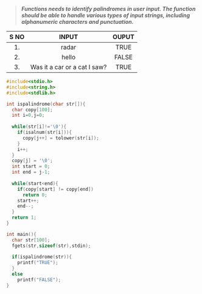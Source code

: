 >***Functions needs to identify palindromes in user input. The function should be able to handle various types of input strings, including alphanumeric characters and punctuation.***


| S NO |            INPUT             | OUPUT |
| :--: | :--------------------------: | :---: |
|  1.  |            radar             | TRUE  |
|  2.  |            hello             | FALSE |
|  3.  | Was it a car or a cat I saw? | TRUE  |

```c
#include<stdio.h>
#include<string.h>
#include<stdlib.h>

int ispalindrome(char str[]){
  char copy[100];
  int i=0,j=0;
  
  while(str[i]!='\0'){
    if(isalnum(str[i])){
      copy[j++] = tolower(str[i]);
    }
    i++;
  }
  copy[j] = '\0';
  int start = 0;
  int end = j-1;
  
  while(start<end){
    if(copy[start] != copy[end])
      return 0;
    start++;
    end--;
  }
  return 1;
}

int main(){
  char str[100];
  fgets(str,sizeof(str),stdin);
  
  if(ispalindrome(str)){
    printf("TRUE");
  }
  else
    printf("FALSE");
}
```
